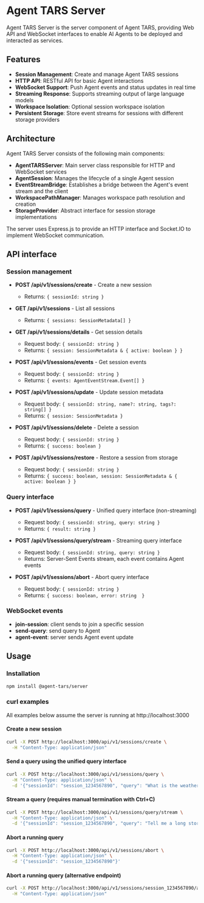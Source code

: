 # Agent TARS Server

Agent TARS Server is the server component of Agent TARS, providing Web API and WebSocket interfaces to enable AI Agents to be deployed and interacted as services.

## Features

- **Session Management**: Create and manage Agent TARS sessions
- **HTTP API**: RESTful API for basic Agent interactions
- **WebSocket Support**: Push Agent events and status updates in real time
- **Streaming Response**: Supports streaming output of large language models
- **Workspace Isolation**: Optional session workspace isolation
- **Persistent Storage**: Store event streams for sessions with different storage providers


## Architecture

Agent TARS Server consists of the following main components:

- **AgentTARSServer**: Main server class responsible for HTTP and WebSocket services
- **AgentSession**: Manages the lifecycle of a single Agent session
- **EventStreamBridge**: Establishes a bridge between the Agent's event stream and the client
- **WorkspacePathManager**: Manages workspace path resolution and creation
- **StorageProvider**: Abstract interface for session storage implementations

The server uses Express.js to provide an HTTP interface and Socket.IO to implement WebSocket communication.


## API interface

### Session management

- **POST /api/v1/sessions/create** - Create a new session
  - Returns: `{ sessionId: string }`

- **GET /api/v1/sessions** - List all sessions
  - Returns: `{ sessions: SessionMetadata[] }`

- **GET /api/v1/sessions/details** - Get session details
  - Request body: `{ sessionId: string }`
  - Returns: `{ session: SessionMetadata & { active: boolean } }`

- **POST /api/v1/sessions/events** - Get session events
  - Request body: `{ sessionId: string }`
  - Returns: `{ events: AgentEventStream.Event[] }`

- **POST /api/v1/sessions/update** - Update session metadata
  - Request body: `{ sessionId: string, name?: string, tags?: string[] }`
  - Returns: `{ session: SessionMetadata }`

- **POST /api/v1/sessions/delete** - Delete a session
  - Request body: `{ sessionId: string }`
  - Returns: `{ success: boolean }`

- **POST /api/v1/sessions/restore** - Restore a session from storage
  - Request body: `{ sessionId: string }`
  - Returns: `{ success: boolean, session: SessionMetadata & { active: boolean } }`

### Query interface

- **POST /api/v1/sessions/query** - Unified query interface (non-streaming)
  - Request body: `{ sessionId: string, query: string }`
  - Returns: `{ result: string }`

- **POST /api/v1/sessions/query/stream** - Streaming query interface
  - Request body: `{ sessionId: string, query: string }`
  - Returns: Server-Sent Events stream, each event contains Agent events

- **POST /api/v1/sessions/abort** - Abort query interface
  - Request body: `{ sessionId: string }`
  - Returns: `{ success: boolean, error: string  }`

### WebSocket events

- **join-session**: client sends to join a specific session
- **send-query**: send query to Agent
- **agent-event**: server sends Agent event update

## Usage

### Installation

```bash
npm install @agent-tars/server
```

### curl examples

All examples below assume the server is running at http://localhost:3000

#### Create a new session
```bash
curl -X POST http://localhost:3000/api/v1/sessions/create \
  -H "Content-Type: application/json"
```

#### Send a query using the unified query interface
```bash
curl -X POST http://localhost:3000/api/v1/sessions/query \
  -H "Content-Type: application/json" \
  -d '{"sessionId": "session_1234567890", "query": "What is the weather today?"}'
```

#### Stream a query (requires manual termination with Ctrl+C)
```bash
curl -X POST http://localhost:3000/api/v1/sessions/query/stream \
  -H "Content-Type: application/json" \
  -d '{"sessionId": "session_1234567890", "query": "Tell me a long story"}'
```

#### Abort a running query
```bash
curl -X POST http://localhost:3000/api/v1/sessions/abort \
  -H "Content-Type: application/json" \
  -d '{"sessionId": "session_1234567890"}'
```

#### Abort a running query (alternative endpoint)
```bash
curl -X POST http://localhost:3000/api/v1/sessions/session_1234567890/abort \
  -H "Content-Type: application/json"
```
